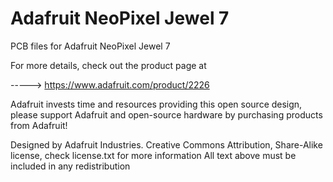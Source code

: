 Adafruit NeoPixel Jewel 7
============================

PCB files for Adafruit NeoPixel Jewel 7

For more details, check out the product page at

-----> https://www.adafruit.com/product/2226

Adafruit invests time and resources providing this open source design, please support Adafruit and open-source hardware by purchasing products from Adafruit!

Designed by Adafruit Industries.
Creative Commons Attribution, Share-Alike license, check license.txt for more information All text above must be included in any redistribution
